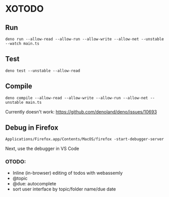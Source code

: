 # XOTODO

## Run
```
deno run --allow-read --allow-run --allow-write --allow-net --unstable --watch main.ts
```

## Test
```
deno test --unstable --allow-read
```

## Compile

```
deno compile --allow-read --allow-write --allow-run --allow-net --unstable main.ts
```

Currently doesn't work: https://github.com/denoland/deno/issues/10693

## Debug in Firefox
``` 
Applications/Firefox.app/Contents/MacOS/firefox -start-debugger-server
```

Next, use the debugger in VS Code

### OTODO:
- Inline (in-browser) editing of todos with webassemly 
- @topic 
- @due: autocomplete
- sort user interface by topic/folder name/due date